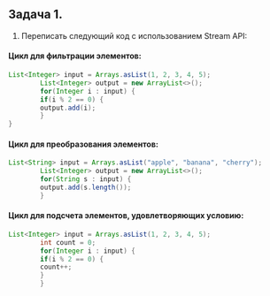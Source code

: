 ## Задача 1.

1. Переписать следующий код с использованием Stream API:

#### Цикл для фильтрации элементов:

```java
List<Integer> input = Arrays.asList(1, 2, 3, 4, 5);
        List<Integer> output = new ArrayList<>();
        for(Integer i : input) {
        if(i % 2 == 0) {
        output.add(i);
        }
}
```

#### Цикл для преобразования элементов:

```java
List<String> input = Arrays.asList("apple", "banana", "cherry");
        List<Integer> output = new ArrayList<>();
        for(String s : input) {
        output.add(s.length());
        }
```

 #### Цикл для подсчета элементов, удовлетворяющих условию:

```java
List<Integer> input = Arrays.asList(1, 2, 3, 4, 5);
        int count = 0;
        for(Integer i : input) {
        if(i % 2 == 0) {
        count++;
        }
        }
```



